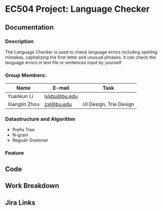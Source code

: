 # EC504 Project: Language Checker

## Documentation

### Description

The Language Checker is used to check language errors including spelling mistakes, capitalizing the first letter and unusual phrases. It can check the language errors in text file or sentences input by yourself.

### Group Members:

| Name          | E-mail      | Task                       |
| ------------- |-------------|----------------------------|
| Yuankun Li    | lykbu@bu.edu|                            |
| Xianglin Zhou | zxl@bu.edu  |  UI Design, Trie Design    |


### Datastructure and Algorithm
* Prefix Tree
* N-gram
* Regualr Grammar

### Feature

## Code

## Work Breakdown

## Jira Links


